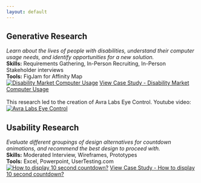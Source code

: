 ```yaml
---
layout: default
---
```

## Generative Research
_Learn about the lives of people with disabilities, understand their computer usage needs, and identify opportunities for a new solution.<br />_
**Skills:** Requirements Gathering, In-Person Recruiting, In-Person Stakeholder interviews<br />
**Tools:** FigJam for Affinity Map<br />
[![Disability Market Computer Usage](https://github.com/rishikapadia7/uxr-portfolio/assets/3195747/0296343f-8200-4987-8a45-b50814a00a6f)](https://onedrive.live.com/view.aspx?resid=1F24325A97A0C49E!5280&ithint=file%2cpptx&wdo=2&authkey=!ACFtK_EJj5nhzDg)
[View Case Study - Disability Market Computer Usage](https://onedrive.live.com/view.aspx?resid=1F24325A97A0C49E!5280&ithint=file%2cpptx&wdo=2&authkey=!ACFtK_EJj5nhzDg)
<br /><br />
This research led to the creation of Avra Labs Eye Control. Youtube video:<br />
[![Avra Labs Eye Control](http://img.youtube.com/vi/qrxC0ceRO2s/0.jpg)](http://www.youtube.com/watch?v=qrxC0ceRO2s "Avra Labs Eye Control")

## Usability Research
_Evaluate different groupings of design alternatives for countdown animations, and recommend the best design to proceed with.<br />_
**Skills:** Moderated Interview, Wireframes, Prototypes<br />
**Tools:** Excel, Powerpoint, UserTesting.com<br />
[![How to display 10 second countdown?](https://github.com/rishikapadia7/uxr-portfolio/assets/3195747/e3920f79-361a-4daa-baeb-eda8f701611f)](https://onedrive.live.com/view.aspx?resid=1F24325A97A0C49E!5287&ithint=file%2cpptx&wdo=2&authkey=!AFyoeSh2u_VF_No)
[View Case Study - How to display 10 second countdown?](https://onedrive.live.com/view.aspx?resid=1F24325A97A0C49E!5287&ithint=file%2cpptx&wdo=2&authkey=!AFyoeSh2u_VF_No)<br />
